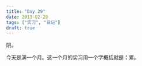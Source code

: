 ```yaml
---
title: "Day 29"
date: 2013-02-20
tags: ["实习", "日记"]
draft: true
---
```


阴。

今天是满一个月。这一个月的实习用一个字概括就是：累。
